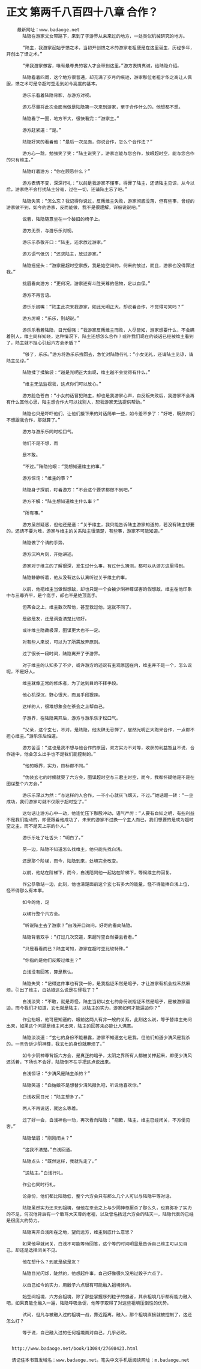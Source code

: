 # 正文 第两千八百四十八章 合作？
        最新网址：www.badaoge.net
          陆隐在游家父女带路下，来到了子游界从未来过的地方，一处类似机械研究的地方。
      
          “陆主，我游家起始于馈之术，当初开创馈之术的游家老祖便是在这里诞生，历经多年，开创出了馈之术。”
      
          “来我游家做客，唯有最尊贵的客人才会带到这里。”游方表情真诚，给陆隐介绍。
      
          陆隐看着四周，这个地方很普通，却充满了岁月的痕迹，游家那位老祖才华之高让人佩服，馈之术可是令超时空走到如今高度的基本。
      
          游乐乐看着陆隐背影，与游方对视。
      
          游方尽量将此次会面当做是陆隐第一次来到游家，至于合作什么的，他想都不想。
      
          陆隐看了一圈，地方不大，很快看完：“游家主。”
      
          游方赶紧道：“是。”
      
          陆隐好笑的看着他：“最后一次见面，你说合作，怎么个合作法？”
      
          游方心一跳，勉强笑了笑：“陆主说笑了，游家岂能与您合作，放眼超时空，能与您合作的只有维主。”
      
          陆隐盯着游方：“你在顾忌什么？”
      
          游方表情不变，深深行礼：“以前是我游家不懂事，得罪了陆主，还请陆主见谅，从今以后，游家绝不会打扰陆主分毫，过往一切，还请陆主忘了吧。”
      
          陆隐失笑：“怎么忘？我记得你说过，反叛维主失败，游家彻底没落，但有些事，曾经的游家做不到，如今的游家，反而能做，我不是很理解，详细说说吧。”
      
          说着，陆隐随意坐在一个破旧的椅子上。
      
          游方无奈，与游乐乐对视。
      
          游乐乐恭敬开口：“陆主，还求放过游家。”
      
          游方语气低沉：“还求陆主，放过游家。”
      
          陆隐摇摇头：“游家是超时空家族，我是始空间的，何来的放过，而且，游家也没得罪过我。”
      
          挑眉看向游方：“更何况，游家还有斗胜天尊的信物，足以自保。”
      
          游方不再言语。
      
          游乐乐抿嘴：“陆主此次来我游家，如此光明正大，却说着合作，不觉得可笑吗？”
      
          游方厉喝：“乐乐，别胡说。”
      
          游乐乐看着陆隐，目光倔强：“我游家反叛维主而败，人尽皆知，游家想要什么，不会瞒着别人，维主同样知晓，这种情况下，陆主还想怎么合作？或许我们现在的谈话已经被维主看到了，陆主就不担心引起六方会矛盾？”
      
          “够了，乐乐。”游方将游乐乐拽回去，急忙对陆隐行礼：“小女无礼，还请陆主见谅，请陆主见谅。”
      
          陆隐揉了揉脑袋：“越是光明正大出现，维主越不会觉得有什么。”
      
          “维主无法监视我，这点你们可以放心。”
      
          游方脸色苍白：“小女的话冒犯陆主，却也是我游家心声，自反叛失败后，我游家不会再有什么其他心思，陆主想合作大可以找别人，恕我游家无法提供帮助。”
      
          陆隐也只是吓吓他们，让他们接下来的对话简单一些，如今差不多了：“好吧，既然你们不想跟我合作，那就算了。”
      
          游方与游乐乐同时松口气。
      
          他们不是不想，而
      
          是不敢。
      
          “不过。”陆隐抬眼：“我想知道维主的事。”
      
          游方惊诧：“维主的事？”
      
          陆隐身子探前，盯着游方：“不会这个要求都做不到吧。”
      
          游方不解：“陆主想知道维主什么事？”
      
          “所有事。”
      
          游方虽然疑惑，但他还是道：“关于维主，我只能告诉陆主游家知道的，若没有陆主想要的，还请不要为难，游家与维主的关系陆主很清楚，有些事，游家不可能知道。”
      
          陆隐做了个请的手势。
      
          游方沉吟片刻，开始讲述。
      
          游家对于维主的了解很深，发生过什么事，有过什么猜测，都可以从游方这里得到。
      
          陆隐静静听着，他从没有这么认真听过关于维主的事。
      
          以前，他把维主当做假想敌，却也只是一个会被少阴神尊谋害的假想敌，维主在他印象中与三尊齐平，是个高手，却也不是绝顶高手。
      
          但茶会之上，维主数次帮他，甚至救过他，这就不同了。
      
          是敌是友，还是调查清楚比较好。
      
          或许维主隐藏极深，图谋更大也不一定。
      
          对有些人来说，可以为了所需放弃原则。
      
          过了很长一段时间，陆隐离开了子游界。
      
          对于维主的认知多了不少，或许游方的述说有主观原因在内，维主并不是一个，怎么说呢，不是好人。
      
          维主就像正常的修炼者，为了达到目的不择手段。
      
          他心机深沉，野心很大，而且手段狠辣。
      
          这样的人，很难想象会在茶会之上帮自己。
      
          子游界，在陆隐离开后，游方与游乐乐才松口气。
      
          “父亲，这个玄七，不对，是陆隐，他太肆无忌惮了，居然光明正大跑来合作，一点都不担心维主。”游乐乐后怕道。
      
          游方苦涩：“这也是我不想与他合作的原因，双方实力不对等，收获的利益暂且不说，合作途中，他会怎么出手也不是我们能控制的。”
      
          “他的眼界，实力，目标都不同。”
      
          “伪装玄七的时候就耍了六方会，图谋超时空与三君主时空，而今，我都怀疑他是不是在图谋整个六方会。”
      
          游乐乐深以为然：“与这样的人合作，一不小心就灰飞烟灭，不过。”她话题一转：“一旦成功，我们游家可就不仅限于超时空了。”
      
          这句话让游方心中一动，他连忙压下那股冲动，语气严厉：“人要有自知之明，有些利益不是我们能动的，即便跟着他成功了，未来的游家不过换一个主人而已，我们想要的是成为超时空之主，而不是天上宗的仆人。”
      
          游乐乐吐了吐舌头：“明白了。”
      
          另一边，陆隐不知道怎么找维主，他只能先找白浅。
      
          还是那个阶梯，而今，陆隐到来，处境完全改变。
      
          以前，他站在阶梯下，而今，白浅陪同他一起站在阶梯下，等候维主的回复。
      
          作公恭敬站一边，此刻，他也清楚面前这个玄七有多大的能量，怪不得能捧白浅上位，怪不得那么有本事。
      
          如今的他，足
      
          以横行整个六方会。
      
          “听说陆主去了游家？”白浅开口询问，好奇的看向陆隐。
      
          陆隐背着双手：“打过几次交道，来超时空自然要去看看。”
      
          “只是看看而已？陆主可知，游家在超时空比较特殊。”
      
          “你指的是他们反叛过维主？”
      
          白浅没有回答，算是默认。
      
          陆隐失笑：“记得这件事也有我一份，是我指证禾然是暗子，才让游家有机会找禾然麻烦，引出了维主，白姑娘这么说是在怪我了？”
      
          白浅淡笑：“不敢，就是奇怪，陆主当初以玄七的身份说指证禾然是暗子，是被游家逼迫，而今我们才知道，玄七就是陆主，以陆主的实力，游家如何才能逼迫你？”
      
          作公抬眼，他可是知道的，眼前这两人有非一般的关系，此刻这么说，等于替维主先问出来，如果这个问题是维主问出来，陆主的回答未必能让人满意。
      
          陆隐淡淡道：“玄七的身份不能暴露，游家不知道玄七是我，但他们知道少清风是我杀的，一旦告诉少阴神尊，我玄七的身份就麻烦了。”
      
          如今少阴神尊背叛六方会，是真正的暗子，太阴之界所有人都被关押起来，即便少清风还活着，下场也不会好，陆隐倒不在乎把这点说出来。
      
          白浅惊讶：“少清风是陆主杀的？”
      
          陆隐笑道：“白姑娘不是想替少清风报仇吧，听说他喜欢你。”
      
          白浅收回目光：“陆主想多了。”
      
          两人不再说话，就这么等着。
      
          过了好一会，白浅神色一动，再次看向陆隐：“抱歉，陆主，维主已经闭关，不方便见客。”
      
          陆隐皱眉：“刚刚闭关？”
      
          “这我不清楚。”白浅回道。
      
          陆隐点头：“既然这样，我就先走了。”
      
          “送陆主。”白浅行礼。
      
          作公也同时行礼。
      
          论身份，他们都比陆隐低，整个六方会只有那么几个人可以与陆隐平等对话。
      
          陆隐虽然实力还未到祖境，但他在茶会之上与少阴神尊厮杀了那么久，也算弥补了实力的不足，何况他背后有一个敢骂大天尊的老祖，以及曾名扬过六方会的陆天一，陆隐代表的已经是很庞大的势力。
      
          陆隐离开白浅所在之地，望向远方，维主到底什么意思？
      
          如果他早就闭关，白浅不可能等待回答，这个等的时间明显是告诉自己维主可以见自己，却还是选择闭关不见。
      
          他在想什么？到底是敌是友？
      
          陆隐目光闪烁，陡然的，他想起件事，自己好像很久没用过骰子六点了。
      
          以自己如今的实力，用骰子六点很有可能融入祖境体内。
      
          始空间祖境，六方会祖境，除了那些掌握序列粒子的强者，其余祖境几乎都有能力融入吧，如果真能全融入一遍，陆隐呼吸急促，他等于取得了对这些祖境压倒性的优势。
      
          试问，但凡与被融入过的祖境一战，靠近距离，融入，那个祖境直接就被控制了，这还怎么打？
      
          等于说，自己融入过的任何祖境面对自己，几乎必败。
      
      
      http://www.badaoge.net/book/13084/27608423.html
      
      请记住本书首发域名：www.badaoge.net。笔尖中文手机版阅读网址：m.badaoge.net